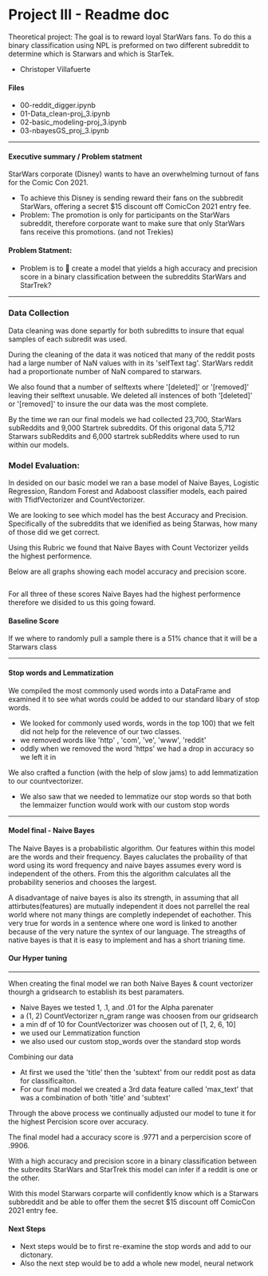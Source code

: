 # Project III - Readme doc 
Theoretical project: The goal is to reward loyal StarWars fans. To do this a binary classification using NPL is preformed on two different subreddit to determine which is Starwars and which is StarTek.

- Christoper Villafuerte


#### Files 

- 00-reddit_digger.ipynb
- 01-Data_clean-proj_3.ipynb
- 02-basic_modeling-proj_3.ipynb
- 03-nbayesGS_proj_3.ipynb


---

#### Executive summary / Problem statment

StarWars corporate (Disney) wants to have an overwhelming turnout of fans for the Comic Con 2021.  
- To achieve this Disney is sending reward their fans on the  subbredit StarWars, offering a secret $15 discount off ComicCon 2021 entry fee.  
- Problem: The promotion is only for participants on the StarWars subreddit, therefore corporate want to make sure that only StarWars fans receive this promotions. (and not Trekies)

#### Problem Statment:

- Problem is to  create a model that yields a high accuracy and precision score in a binary classification between the subreddits StarWars and StarTrek?
    

---

### Data Collection

Data cleaning was done separtly for both subreditts to insure that equal samples of each subredit was used.

   During the cleaning of the data it was noticed that many of the reddit posts had a large number of NaN values with in its 'selfText tag'.  StarWars reddit had a proportionate number of NaN compared to starwars.

We also found that a number of selftexts where '[deleted]' or '[removed]' leaving their selftext unusable. We deleted all instences of both '[deleted]' or '[removed]' to insure the our data was the most complete. 

  By the time we ran our final models we had collected 23,700, StarWars subReddits and 9,000 Startrek subreddits.  Of this origonal data 5,712 Starwars subReddits and 6,000 startrek subReddits where used to run within our models. 

### Model Evaluation:

In desided on our basic model we ran a base model of Naive Bayes, Logistic Regression, Random Forest and Adaboost classifier models, each paired with TfidfVectorizer and CountVectorizer.  

We are looking to see which model has the best Accuracy and Precision.
Specifically of the subreddits that we idenified as being Starwas, how many of those did we get correct. 

Using this Rubric we found that Naive Bayes with Count Vectorizer yeilds the highest performence. 

Below are all graphs showing each model accuracy and precision score. 


```python

```

For all three of these scores Naive Bayes had the highest performence therefore we disided to us this going foward. 

#### Baseline Score

If we where to randomly pull a sample there is a 51% chance that it will be a Starwars class

---

#### Stop words and Lemmatization 

We compiled the most commonly used words into a DataFrame and examined it to see what words could be added to our standard libary of stop words.
- We looked for commonly used words, words in the top 100) that we felt did not help for the relevence of our two classes. 
- we removed words like 'http' , 'com', 've', 'www', 'reddit'
- oddly when we removed the word 'https' we had a drop in accuracy so we left it in

We also crafted a function (with the help of slow jams) to add lemmatization to our countvectorizer. 
- We also saw that we needed to lemmatize our stop words so that both the lemmaizer function would work with our custom stop words

---

#### Model final - Naive Bayes

The Naive Bayes is a probabilistic algorithm.  Our features within this model are the words and their frequency.  Bayes caluclates the probaility of that word using its word frequency and naive bayes assumes every word is independent of the others.  From this the algorithm calculates all the probability senerios and chooses the largest.

A disadvantage of naive bayes is also its strength, in assuming that all attirbutes(features) are mutually independent it does not parrellel the real world where not many things are completly independet of eachother.  This very true for words in a sentence where one word is linked to another because of the very nature the syntex of our language. 
The streagths of native bayes is that it is easy to implement and has a short trianing time.

#### Our Hyper tuning

---

When creating the final model we ran both Naive Bayes & count vectorizer thourgh a gridsearch to establish its best paramaters. 
- Naive Bayes we tested 1, .1, and .01 for the Alpha parenater 
- a (1, 2) CountVectorizer n_gram range was choosen from our gridsearch 
- a min df of 10 for CountVectorizer was choosen out of [1, 2, 6, 10]
- we  used our Lemmatization function 
- we also used our custom stop_words over the standard stop words


Combining our data
- At first we used the 'title' then the 'subtext' from our reddit post as data for classificaiton. 
- For our final model we created a 3rd data feature called 'max_text' that was a combination of both 'title' and 'subtext' 

Through the above process we continually adjusted our model to tune it for the highest Percision score over accuracy.

The final model had a accuracy score is .9771 and a perpercision score of .9906.

With a high accuracy and precision score in a binary classification between the subredits StarWars and StarTrek this model can infer if a reddit is one or the other. 

With this model Starwars corparte will confidently know which is a Starwars subbreddit and be able to offer them the secret $15 discount off ComicCon 2021 entry fee. 

#### Next Steps

- Next steps would be to first re-examine the stop words and add to our dictonary.
- Also the next step would be to add a whole new model, neural network


```python

```

